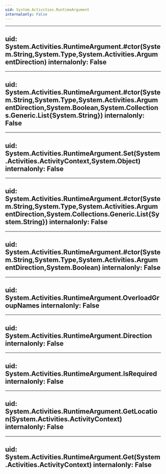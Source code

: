 ```yaml
---
uid: System.Activities.RuntimeArgument
internalonly: False
---
```


---
uid: System.Activities.RuntimeArgument.#ctor(System.String,System.Type,System.Activities.ArgumentDirection)
internalonly: False
---

---
uid: System.Activities.RuntimeArgument.#ctor(System.String,System.Type,System.Activities.ArgumentDirection,System.Boolean,System.Collections.Generic.List{System.String})
internalonly: False
---

---
uid: System.Activities.RuntimeArgument.Set(System.Activities.ActivityContext,System.Object)
internalonly: False
---

---
uid: System.Activities.RuntimeArgument.#ctor(System.String,System.Type,System.Activities.ArgumentDirection,System.Collections.Generic.List{System.String})
internalonly: False
---

---
uid: System.Activities.RuntimeArgument.#ctor(System.String,System.Type,System.Activities.ArgumentDirection,System.Boolean)
internalonly: False
---

---
uid: System.Activities.RuntimeArgument.OverloadGroupNames
internalonly: False
---

---
uid: System.Activities.RuntimeArgument.Direction
internalonly: False
---

---
uid: System.Activities.RuntimeArgument.IsRequired
internalonly: False
---

---
uid: System.Activities.RuntimeArgument.GetLocation(System.Activities.ActivityContext)
internalonly: False
---

---
uid: System.Activities.RuntimeArgument.Get(System.Activities.ActivityContext)
internalonly: False
---
